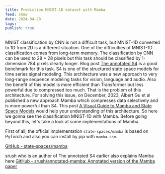 ```yaml
---
title: Prediction MNIST-1D dataset with Mamba
feed: show
date: 2024-04-28
tags: 
publish: true
---
```

MNIST classification by CNN is not a difficult task, but MNIST-1D converted to 1D from 2D is a different situation. One of the difficulties of MNIST-1D classification comes from long-term memory. The classification by CNN can be used to 28 * 28 pixels but this task should be classified by 1-dimension 784 pixels clearly longer.
Blog post [The annotated S4](https://srush.github.io/annotated-s4/#experiments-mnist) is a good benchmark for this task. S4 is one of the structured state space models for time series signal modeling. This architecture was a new approach to very long-range sequence modeling tasks for vision, language and audio. Also the benefit of this model is more efficient than Transformer but less powerful due to compressed too much. That is the problem of this architecture.
For solving this issue, on December, 2023, Albert Gu et al published a new approach Mamba which compresses data selectively and is more powerful than S4.  This post [A Visual Guide to Mamba and State Space Models](https://newsletter.maartengrootendorst.com/p/a-visual-guide-to-mamba-and-state) would help your understanding of this architecture.
So here we gonna see the classification MNIST-1D with Mamba. Before going beyond this, let's take a look at some implementations of Mamba. 

First of all, the official implementation `state-spaces/mamba` is based on PyTorch and also you can install by pip with `mamba-ssm`. 

[GitHub - state-spaces/mamba](https://github.com/state-spaces/mamba)

srush who is an author of The annotated S4 earlier also explains Mamba here [GitHub - srush/annotated-mamba: Annotated version of the Mamba paper](https://github.com/srush/annotated-mamba) 
